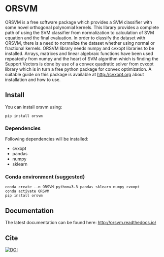 # ORSVM 

ORSVM is a free software package which provides a SVM classifier with  some novel orthogonal polynomial kernels.
This library provides a complete path of using the SVM classifier from normalization to calculation of SVM equation and the final evaluation.
In order to classify the dataset with ORSVM, there is a need to normalize the dataset whether using normal or fractional kernels.
ORSVM library needs numpy and cvxopt libraries to be installed. Arrays, matrices and linear algebraic functions have been used repeatedly from numpy and
 the heart of SVM algorithm which is finding the Support Vectors is done by use of a convex quadratic solver from cvxopt library which is in turn a free python package for 
 convex optimization. 
 A suitable guide on this package is available at http://cvxopt.org about installation and how to use.
 

 ## Install
 You can install orsvm using:
```
pip install orsvm
```

### Dependencies
Following dependencies will be installed:
- cvxopt
- pandas
- numpy
- sklearn

### Conda environment (suggested)
```
conda create --n ORSVM python=3.8 pandas sklearn numpy cvxopt
conda activate ORSVM
pip install orsvm
```

## Documentation
The latest documentation can be found here: http://orsvm.readthedocs.io/

## Cite
[![DOI](https://zenodo.org/badge/409558175.svg)](https://zenodo.org/badge/latestdoi/409558175)
